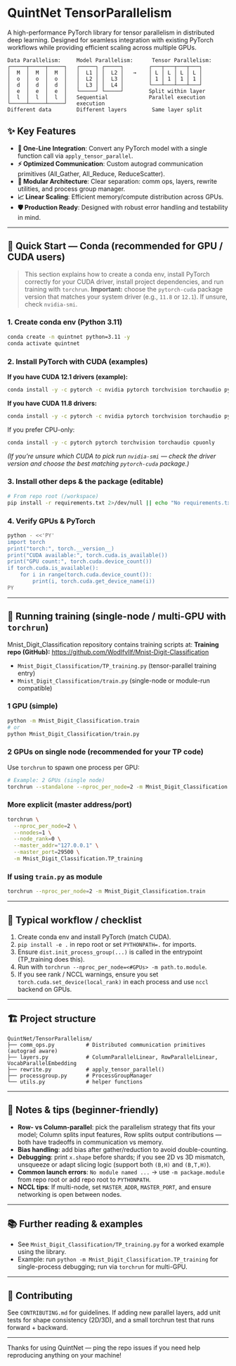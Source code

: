 # QuintNet TensorParallelism

A high-performance PyTorch library for tensor parallelism in distributed deep learning. Designed for seamless integration with existing PyTorch workflows while providing efficient scaling across multiple GPUs.

```
Data Parallelism:     Model Parallelism:      Tensor Parallelism:
┌─────┬─────┬─────┐   ┌─────┐ ┌─────┐        ┌───┬───┬───┬───┐
│  M  │  M  │  M  │   │  L1 │ │  L2 │   →    │ L │ L │ L │ L │
│  o  │  o  │  o  │   │  L2 │ │  L3 │        │ 1 │ 1 │ 1 │ 1 │
│  d  │  d  │  d  │   │  L3 │ │  L4 │        └───┴───┴───┴───┘
│  e  │  e  │  e  │   └─────┘ └─────┘        Split within layer
│  l  │  l  │  l  │   Sequential             Parallel execution
└─────┴─────┴─────┘   execution
Different data        Different layers        Same layer split
```

## ✨ Key Features

* **🚀 One-Line Integration**: Convert any PyTorch model with a single function call via `apply_tensor_parallel`.
* **⚡ Optimized Communication**: Custom autograd communication primitives (All\_Gather, All\_Reduce, ReduceScatter).
* **🔧 Modular Architecture**: Clear separation: comm ops, layers, rewrite utilities, and process group manager.
* **📈 Linear Scaling**: Efficient memory/compute distribution across GPUs.
* **🛡️ Production Ready**: Designed with robust error handling and testability in mind.

---

## 🚀 Quick Start — Conda (recommended for GPU / CUDA users)

> This section explains how to create a conda env, install PyTorch correctly for your CUDA driver, install project dependencies, and run training with `torchrun`.
> **Important:** choose the `pytorch-cuda` package version that matches your system driver (e.g., `11.8` or `12.1`). If unsure, check `nvidia-smi`.

### 1. Create conda env (Python 3.11)

```bash
conda create -n quintnet python=3.11 -y
conda activate quintnet
```

### 2. Install PyTorch with CUDA (examples)

**If you have CUDA 12.1 drivers (example):**

```bash
conda install -y -c pytorch -c nvidia pytorch torchvision torchaudio pytorch-cuda=12.1
```

**If you have CUDA 11.8 drivers:**

```bash
conda install -y -c pytorch -c nvidia pytorch torchvision torchaudio pytorch-cuda=11.8
```

If you prefer CPU-only:

```bash
conda install -y -c pytorch pytorch torchvision torchaudio cpuonly
```

*(If you’re unsure which CUDA to pick run `nvidia-smi` — check the driver version and choose the best matching `pytorch-cuda` package.)*

### 3. Install other deps & the package (editable)

```bash
# From repo root (/workspace)
pip install -r requirements.txt 2>/dev/null || echo "No requirements.txt found — skipping"
```

### 4. Verify GPUs & PyTorch

```bash
python - <<'PY'
import torch
print("torch:", torch.__version__)
print("CUDA available:", torch.cuda.is_available())
print("GPU count:", torch.cuda.device_count())
if torch.cuda.is_available():
    for i in range(torch.cuda.device_count()):
        print(i, torch.cuda.get_device_name(i))
PY
```

---

## 🏁 Running training (single-node / multi-GPU with `torchrun`)

Mnist_Digit_Classification repository contains training scripts at:
**Training repo (GitHub):** https://github.com/Wodlfvllf/Mnist-Digit-Classification

* `Mnist_Digit_Classification/TP_training.py` (tensor-parallel training entry)
* `Mnist_Digit_Classification/train.py` (single-node or module-run compatible)

### 1 GPU (simple)

```bash
python -m Mnist_Digit_Classification.train
# or
python Mnist_Digit_Classification/train.py
```

### 2 GPUs on single node (recommended for your TP code)

Use `torchrun` to spawn one process per GPU:

```bash
# Example: 2 GPUs (single node)
torchrun --standalone --nproc_per_node=2 -m Mnist_Digit_Classification.TP_training
```

### More explicit (master address/port)

```bash
torchrun \
  --nproc_per_node=2 \
  --nnodes=1 \
  --node_rank=0 \
  --master_addr="127.0.0.1" \
  --master_port=29500 \
  -m Mnist_Digit_Classification.TP_training
```

### If using `train.py` as module

```bash
torchrun --nproc_per_node=2 -m Mnist_Digit_Classification.train
```

---

## 🧩 Typical workflow / checklist

1. Create conda env and install PyTorch (match CUDA).
2. `pip install -e .` in repo root or set `PYTHONPATH=.` for imports.
3. Ensure `dist.init_process_group(...)` is called in the entrypoint (TP\_training does this).
4. Run with `torchrun --nproc_per_node=<#GPUs> -m path.to.module`.
5. If you see rank / NCCL warnings, ensure you set `torch.cuda.set_device(local_rank)` in each process and use `nccl` backend on GPUs.

---

## 🏗️ Project structure

```
QuintNet/TensorParallelism/
├── comm_ops.py          # Distributed communication primitives (autograd aware)
├── layers.py            # ColumnParallelLinear, RowParallelLinear, VocabParallelEmbedding
├── rewrite.py           # apply_tensor_parallel()
├── processgroup.py      # ProcessGroupManager
└── utils.py             # helper functions
```

---

## 📝 Notes & tips (beginner-friendly)

* **Row- vs Column-parallel**: pick the parallelism strategy that fits your model; Column splits input features, Row splits output contributions — both have tradeoffs in communication vs memory.
* **Bias handling**: add bias after gather/reduction to avoid double-counting.
* **Debugging**: print `x.shape` before shards; if you see 2D vs 3D mismatch, unsqueeze or adapt slicing logic (support both `(B,H)` and `(B,T,H)`).
* **Common launch errors**: `No module named ...` → use `-m package.module` from repo root or add repo root to `PYTHONPATH`.
* **NCCL tips**: If multi-node, set `MASTER_ADDR`, `MASTER_PORT`, and ensure networking is open between nodes.

---

## 📚 Further reading & examples

* See `Mnist_Digit_Classification/TP_training.py` for a worked example using the library.
* Example: run `python -m Mnist_Digit_Classification.TP_training` for single-process debugging; run via `torchrun` for multi-GPU.

---

## 🤝 Contributing

See `CONTRIBUTING.md` for guidelines. If adding new parallel layers, add unit tests for shape consistency (2D/3D), and a small torchrun test that runs forward + backward.

---

Thanks for using QuintNet — ping the repo issues if you need help reproducing anything on your machine!
